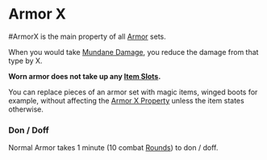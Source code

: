 # Armor X
#ArmorX is the main property of all [Armor](../../../Armor.md) sets.

When you would take [Mundane Damage](../../../../../Damage%20Types/Mundane%20Damage.md), you reduce the damage from that type by X. 

**Worn armor does not take up any [Item Slots](../../../../../Player%20Characters/Derived%20Statistics/Item%20Slots.md).**

You can replace pieces of an armor set with magic items, winged boots for example, without affecting the [Armor X Property](Armor%20X%20Property.md) unless the item states otherwise.

### Don / Doff
Normal Armor takes 1 minute (10 combat [Rounds](../../../../../Game%20Procedures/Round.md)) to don / doff.